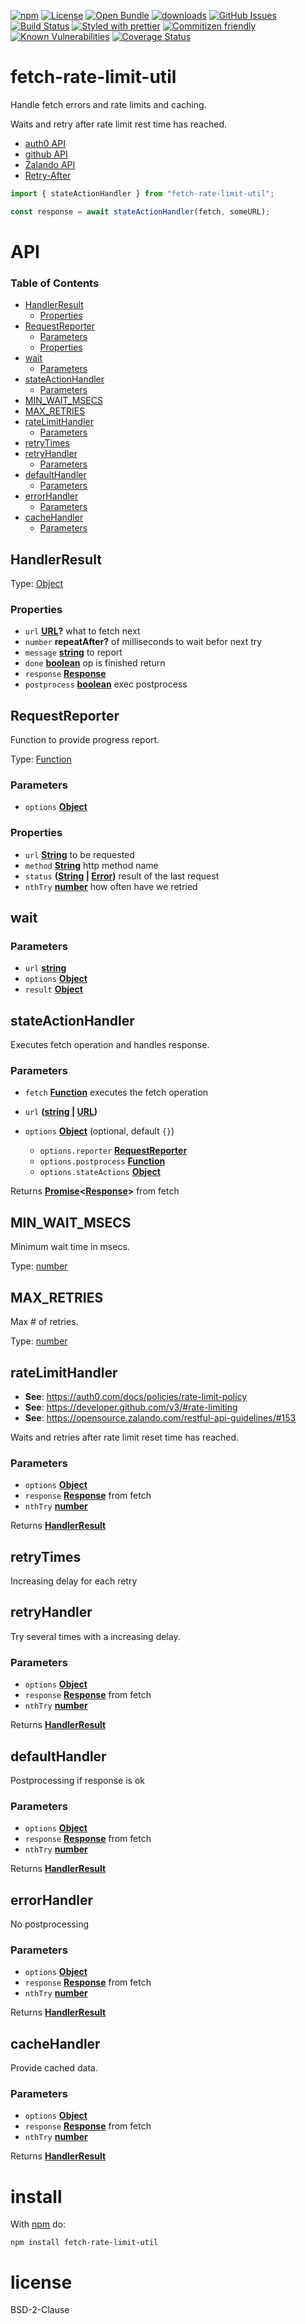 [![npm](https://img.shields.io/npm/v/fetch-rate-limit-util.svg)](https://www.npmjs.com/package/fetch-rate-limit-util)
[![License](https://img.shields.io/badge/License-BSD%203--Clause-blue.svg)](https://opensource.org/licenses/BSD-3-Clause)
[![Open Bundle](https://bundlejs.com/badge-light.svg)](https://bundlejs.com/?q=fetch-rate-limit-util)
[![downloads](http://img.shields.io/npm/dm/fetch-rate-limit-util.svg?style=flat-square)](https://npmjs.org/package/fetch-rate-limit-util)
[![GitHub Issues](https://img.shields.io/github/issues/arlac77/fetch-rate-limit-util.svg?style=flat-square)](https://github.com/arlac77/fetch-rate-limit-util/issues)
[![Build Status](https://img.shields.io/endpoint.svg?url=https%3A%2F%2Factions-badge.atrox.dev%2Farlac77%2Ffetch-rate-limit-util%2Fbadge\&style=flat)](https://actions-badge.atrox.dev/arlac77/fetch-rate-limit-util/goto)
[![Styled with prettier](https://img.shields.io/badge/styled_with-prettier-ff69b4.svg)](https://github.com/prettier/prettier)
[![Commitizen friendly](https://img.shields.io/badge/commitizen-friendly-brightgreen.svg)](http://commitizen.github.io/cz-cli/)
[![Known Vulnerabilities](https://snyk.io/test/github/arlac77/fetch-rate-limit-util/badge.svg)](https://snyk.io/test/github/arlac77/fetch-rate-limit-util)
[![Coverage Status](https://coveralls.io/repos/arlac77/fetch-rate-limit-util/badge.svg)](https://coveralls.io/github/arlac77/fetch-rate-limit-util)

# fetch-rate-limit-util

Handle fetch errors and rate limits and caching.

Waits and retry after rate limit rest time has reached.

*   [auth0 API](https://auth0.com/docs/policies/rate-limit-policy)
*   [github API](https://developer.github.com/v3/#rate-limiting)
*   [Zalando API](https://opensource.zalando.com/restful-api-guidelines/#153)
*   [Retry-After](https://developer.mozilla.org/en-US/docs/Web/HTTP/Headers/Retry-After)

```js
import { stateActionHandler } from "fetch-rate-limit-util";

const response = await stateActionHandler(fetch, someURL);
```

# API

<!-- Generated by documentation.js. Update this documentation by updating the source code. -->

### Table of Contents

*   [HandlerResult](#handlerresult)
    *   [Properties](#properties)
*   [RequestReporter](#requestreporter)
    *   [Parameters](#parameters)
    *   [Properties](#properties-1)
*   [wait](#wait)
    *   [Parameters](#parameters-1)
*   [stateActionHandler](#stateactionhandler)
    *   [Parameters](#parameters-2)
*   [MIN\_WAIT\_MSECS](#min_wait_msecs)
*   [MAX\_RETRIES](#max_retries)
*   [rateLimitHandler](#ratelimithandler)
    *   [Parameters](#parameters-3)
*   [retryTimes](#retrytimes)
*   [retryHandler](#retryhandler)
    *   [Parameters](#parameters-4)
*   [defaultHandler](#defaulthandler)
    *   [Parameters](#parameters-5)
*   [errorHandler](#errorhandler)
    *   [Parameters](#parameters-6)
*   [cacheHandler](#cachehandler)
    *   [Parameters](#parameters-7)

## HandlerResult

Type: [Object](https://developer.mozilla.org/docs/Web/JavaScript/Reference/Global_Objects/Object)

### Properties

*   `url` **[URL](https://developer.mozilla.org/docs/Web/API/URL/URL)?** what to fetch next
*   `number` **repeatAfter?** of milliseconds to wait befor next try
*   `message` **[string](https://developer.mozilla.org/docs/Web/JavaScript/Reference/Global_Objects/String)** to report
*   `done` **[boolean](https://developer.mozilla.org/docs/Web/JavaScript/Reference/Global_Objects/Boolean)** op is finished return
*   `response` **[Response](https://developer.mozilla.org/docs/Web/Guide/HTML/HTML5)**&#x20;
*   `postprocess` **[boolean](https://developer.mozilla.org/docs/Web/JavaScript/Reference/Global_Objects/Boolean)** exec postprocess

## RequestReporter

Function to provide progress report.

Type: [Function](https://developer.mozilla.org/docs/Web/JavaScript/Reference/Statements/function)

### Parameters

*   `options` **[Object](https://developer.mozilla.org/docs/Web/JavaScript/Reference/Global_Objects/Object)**&#x20;

### Properties

*   `url` **[String](https://developer.mozilla.org/docs/Web/JavaScript/Reference/Global_Objects/String)** to be requested
*   `method` **[String](https://developer.mozilla.org/docs/Web/JavaScript/Reference/Global_Objects/String)** http method name
*   `status` **([String](https://developer.mozilla.org/docs/Web/JavaScript/Reference/Global_Objects/String) | [Error](https://developer.mozilla.org/docs/Web/JavaScript/Reference/Global_Objects/Error))** result of the last request
*   `nthTry` **[number](https://developer.mozilla.org/docs/Web/JavaScript/Reference/Global_Objects/Number)** how often have we retried

## wait

### Parameters

*   `url` **[string](https://developer.mozilla.org/docs/Web/JavaScript/Reference/Global_Objects/String)**&#x20;
*   `options` **[Object](https://developer.mozilla.org/docs/Web/JavaScript/Reference/Global_Objects/Object)**&#x20;
*   `result` **[Object](https://developer.mozilla.org/docs/Web/JavaScript/Reference/Global_Objects/Object)**&#x20;

## stateActionHandler

Executes fetch operation and handles response.

### Parameters

*   `fetch` **[Function](https://developer.mozilla.org/docs/Web/JavaScript/Reference/Statements/function)** executes the fetch operation
*   `url` **([string](https://developer.mozilla.org/docs/Web/JavaScript/Reference/Global_Objects/String) | [URL](https://developer.mozilla.org/docs/Web/API/URL/URL))**&#x20;
*   `options` **[Object](https://developer.mozilla.org/docs/Web/JavaScript/Reference/Global_Objects/Object)**  (optional, default `{}`)

    *   `options.reporter` **[RequestReporter](#requestreporter)**&#x20;
    *   `options.postprocess` **[Function](https://developer.mozilla.org/docs/Web/JavaScript/Reference/Statements/function)**&#x20;
    *   `options.stateActions` **[Object](https://developer.mozilla.org/docs/Web/JavaScript/Reference/Global_Objects/Object)**&#x20;

Returns **[Promise](https://developer.mozilla.org/docs/Web/JavaScript/Reference/Global_Objects/Promise)<[Response](https://developer.mozilla.org/docs/Web/Guide/HTML/HTML5)>** from fetch

## MIN\_WAIT\_MSECS

Minimum wait time in msecs.

Type: [number](https://developer.mozilla.org/docs/Web/JavaScript/Reference/Global_Objects/Number)

## MAX\_RETRIES

Max # of retries.

Type: [number](https://developer.mozilla.org/docs/Web/JavaScript/Reference/Global_Objects/Number)

## rateLimitHandler

*   **See**: <https://auth0.com/docs/policies/rate-limit-policy>
*   **See**: <https://developer.github.com/v3/#rate-limiting>
*   **See**: <https://opensource.zalando.com/restful-api-guidelines/#153>

Waits and retries after rate limit reset time has reached.

### Parameters

*   `options` **[Object](https://developer.mozilla.org/docs/Web/JavaScript/Reference/Global_Objects/Object)**&#x20;
*   `response` **[Response](https://developer.mozilla.org/docs/Web/Guide/HTML/HTML5)** from fetch
*   `nthTry` **[number](https://developer.mozilla.org/docs/Web/JavaScript/Reference/Global_Objects/Number)**&#x20;

Returns **[HandlerResult](#handlerresult)**&#x20;

## retryTimes

Increasing delay for each retry

## retryHandler

Try several times with a increasing delay.

### Parameters

*   `options` **[Object](https://developer.mozilla.org/docs/Web/JavaScript/Reference/Global_Objects/Object)**&#x20;
*   `response` **[Response](https://developer.mozilla.org/docs/Web/Guide/HTML/HTML5)** from fetch
*   `nthTry` **[number](https://developer.mozilla.org/docs/Web/JavaScript/Reference/Global_Objects/Number)**&#x20;

Returns **[HandlerResult](#handlerresult)**&#x20;

## defaultHandler

Postprocessing if response is ok

### Parameters

*   `options` **[Object](https://developer.mozilla.org/docs/Web/JavaScript/Reference/Global_Objects/Object)**&#x20;
*   `response` **[Response](https://developer.mozilla.org/docs/Web/Guide/HTML/HTML5)** from fetch
*   `nthTry` **[number](https://developer.mozilla.org/docs/Web/JavaScript/Reference/Global_Objects/Number)**&#x20;

Returns **[HandlerResult](#handlerresult)**&#x20;

## errorHandler

No postprocessing

### Parameters

*   `options` **[Object](https://developer.mozilla.org/docs/Web/JavaScript/Reference/Global_Objects/Object)**&#x20;
*   `response` **[Response](https://developer.mozilla.org/docs/Web/Guide/HTML/HTML5)** from fetch
*   `nthTry` **[number](https://developer.mozilla.org/docs/Web/JavaScript/Reference/Global_Objects/Number)**&#x20;

Returns **[HandlerResult](#handlerresult)**&#x20;

## cacheHandler

Provide cached data.

### Parameters

*   `options` **[Object](https://developer.mozilla.org/docs/Web/JavaScript/Reference/Global_Objects/Object)**&#x20;
*   `response` **[Response](https://developer.mozilla.org/docs/Web/Guide/HTML/HTML5)** from fetch
*   `nthTry` **[number](https://developer.mozilla.org/docs/Web/JavaScript/Reference/Global_Objects/Number)**&#x20;

Returns **[HandlerResult](#handlerresult)**&#x20;

# install

With [npm](http://npmjs.org) do:

```shell
npm install fetch-rate-limit-util
```

# license

BSD-2-Clause
